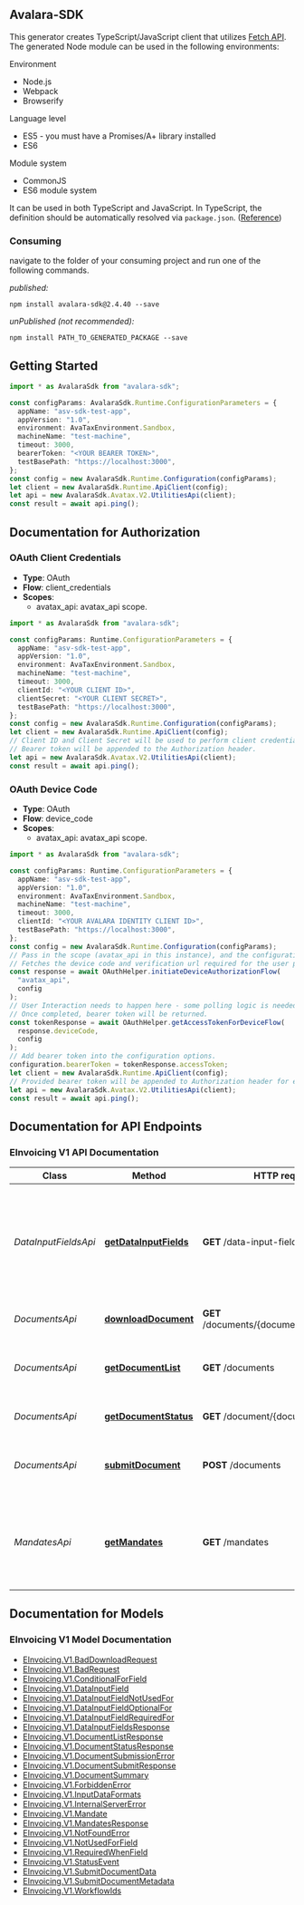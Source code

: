 ## Avalara-SDK

This generator creates TypeScript/JavaScript client that utilizes [Fetch API](https://fetch.spec.whatwg.org/). The generated Node module can be used in the following environments:

Environment

- Node.js
- Webpack
- Browserify

Language level

- ES5 - you must have a Promises/A+ library installed
- ES6

Module system

- CommonJS
- ES6 module system

It can be used in both TypeScript and JavaScript. In TypeScript, the definition should be automatically resolved via `package.json`. ([Reference](http://www.typescriptlang.org/docs/handbook/typings-for-npm-packages.html))

### Consuming

navigate to the folder of your consuming project and run one of the following commands.

_published:_

```
npm install avalara-sdk@2.4.40 --save
```

_unPublished (not recommended):_

```
npm install PATH_TO_GENERATED_PACKAGE --save
```

<a name="getting-started"></a>

## Getting Started

```typescript
import * as AvalaraSdk from "avalara-sdk";

const configParams: AvalaraSdk.Runtime.ConfigurationParameters = {
  appName: "asv-sdk-test-app",
  appVersion: "1.0",
  environment: AvaTaxEnvironment.Sandbox,
  machineName: "test-machine",
  timeout: 3000,
  bearerToken: "<YOUR BEARER TOKEN>",
  testBasePath: "https://localhost:3000",
};
const config = new AvalaraSdk.Runtime.Configuration(configParams);
let client = new AvalaraSdk.Runtime.ApiClient(config);
let api = new AvalaraSdk.Avatax.V2.UtilitiesApi(client);
const result = await api.ping();
```

<a name="documentation-for-authorization"></a>

## Documentation for Authorization

<a name="OAuth Client Credentials Flow"></a>

### OAuth Client Credentials

- **Type**: OAuth
- **Flow**: client_credentials
- **Scopes**:
  - avatax_api: avatax_api scope.

```typescript
import * as AvalaraSdk from "avalara-sdk";

const configParams: Runtime.ConfigurationParameters = {
  appName: "asv-sdk-test-app",
  appVersion: "1.0",
  environment: AvaTaxEnvironment.Sandbox,
  machineName: "test-machine",
  timeout: 3000,
  clientId: "<YOUR CLIENT ID>",
  clientSecret: "<YOUR CLIENT SECRET>",
  testBasePath: "https://localhost:3000",
};
const config = new AvalaraSdk.Runtime.Configuration(configParams);
let client = new AvalaraSdk.Runtime.ApiClient(config);
// Client ID and Client Secret will be used to perform client credentials flow prior to making the request.
// Bearer token will be appended to the Authorization header.
let api = new AvalaraSdk.Avatax.V2.UtilitiesApi(client);
const result = await api.ping();
```

<a name="OAuth Device Code Flow"></a>

### OAuth Device Code

- **Type**: OAuth
- **Flow**: device_code
- **Scopes**:
  - avatax_api: avatax_api scope.

```typescript
import * as AvalaraSdk from "avalara-sdk";

const configParams: Runtime.ConfigurationParameters = {
  appName: "asv-sdk-test-app",
  appVersion: "1.0",
  environment: AvaTaxEnvironment.Sandbox,
  machineName: "test-machine",
  timeout: 3000,
  clientId: "<YOUR AVALARA IDENTITY CLIENT ID>",
  testBasePath: "https://localhost:3000",
};
const config = new AvalaraSdk.Runtime.Configuration(configParams);
// Pass in the scope (avatax_api in this instance), and the configuration object, clientID is a required property for the flow.
// Fetches the device code and verification url required for the user part of the flow (where they open the URI in their web browser and authenticate)
const response = await OAuthHelper.initiateDeviceAuthorizationFlow(
  "avatax_api",
  config
);
// User Interaction needs to happen here - some polling logic is needed to wait for offline user to authenticate to verification_uri through browser
// Once completed, bearer token will be returned.
const tokenResponse = await OAuthHelper.getAccessTokenForDeviceFlow(
  response.deviceCode,
  config
);
// Add bearer token into the configuration options.
configuration.bearerToken = tokenResponse.accessToken;
let client = new AvalaraSdk.Runtime.ApiClient(config);
// Provided bearer token will be appended to Authorization header for each request.
let api = new AvalaraSdk.Avatax.V2.UtilitiesApi(client);
const result = await api.ping();
```

<a name="documentation-for-api-endpoints"></a>

## Documentation for API Endpoints

<a name="documentation-for-EInvoicing-V1-api-endpoints"></a>

### EInvoicing V1 API Documentation

| Class                | Method                                                                                | HTTP request                              | Description                                                                                             |
| -------------------- | ------------------------------------------------------------------------------------- | ----------------------------------------- | ------------------------------------------------------------------------------------------------------- |
| _DataInputFieldsApi_ | [**getDataInputFields**](docs/EInvoicing/V1/DataInputFieldsApi.md#getdatainputfields) | **GET** /data-input-fields                | Returns the mandatory and conditional invoice or creditnote input fields for different country mandates |
| _DocumentsApi_       | [**downloadDocument**](docs/EInvoicing/V1/DocumentsApi.md#downloaddocument)           | **GET** /documents/{documentId}/$download | Returns a copy of the document                                                                          |
| _DocumentsApi_       | [**getDocumentList**](docs/EInvoicing/V1/DocumentsApi.md#getdocumentlist)             | **GET** /documents                        | Returns a summary of documents for a date range                                                         |
| _DocumentsApi_       | [**getDocumentStatus**](docs/EInvoicing/V1/DocumentsApi.md#getdocumentstatus)         | **GET** /document/{documentId}/status     | Checks the status of a document                                                                         |
| _DocumentsApi_       | [**submitDocument**](docs/EInvoicing/V1/DocumentsApi.md#submitdocument)               | **POST** /documents                       | Submits a document to Avalara E-Invoicing API                                                           |
| _MandatesApi_        | [**getMandates**](docs/EInvoicing/V1/MandatesApi.md#getmandates)                      | **GET** /mandates                         | List country mandates that are supported by the Avalara E-Invoicing platform                            |

<a name="documentation-for-models"></a>

## Documentation for Models

<a name="documentation-for-EInvoicing-V1-models"></a>

### EInvoicing V1 Model Documentation

- [EInvoicing.V1.BadDownloadRequest](docs/EInvoicing/V1/BadDownloadRequest.md)
- [EInvoicing.V1.BadRequest](docs/EInvoicing/V1/BadRequest.md)
- [EInvoicing.V1.ConditionalForField](docs/EInvoicing/V1/ConditionalForField.md)
- [EInvoicing.V1.DataInputField](docs/EInvoicing/V1/DataInputField.md)
- [EInvoicing.V1.DataInputFieldNotUsedFor](docs/EInvoicing/V1/DataInputFieldNotUsedFor.md)
- [EInvoicing.V1.DataInputFieldOptionalFor](docs/EInvoicing/V1/DataInputFieldOptionalFor.md)
- [EInvoicing.V1.DataInputFieldRequiredFor](docs/EInvoicing/V1/DataInputFieldRequiredFor.md)
- [EInvoicing.V1.DataInputFieldsResponse](docs/EInvoicing/V1/DataInputFieldsResponse.md)
- [EInvoicing.V1.DocumentListResponse](docs/EInvoicing/V1/DocumentListResponse.md)
- [EInvoicing.V1.DocumentStatusResponse](docs/EInvoicing/V1/DocumentStatusResponse.md)
- [EInvoicing.V1.DocumentSubmissionError](docs/EInvoicing/V1/DocumentSubmissionError.md)
- [EInvoicing.V1.DocumentSubmitResponse](docs/EInvoicing/V1/DocumentSubmitResponse.md)
- [EInvoicing.V1.DocumentSummary](docs/EInvoicing/V1/DocumentSummary.md)
- [EInvoicing.V1.ForbiddenError](docs/EInvoicing/V1/ForbiddenError.md)
- [EInvoicing.V1.InputDataFormats](docs/EInvoicing/V1/InputDataFormats.md)
- [EInvoicing.V1.InternalServerError](docs/EInvoicing/V1/InternalServerError.md)
- [EInvoicing.V1.Mandate](docs/EInvoicing/V1/Mandate.md)
- [EInvoicing.V1.MandatesResponse](docs/EInvoicing/V1/MandatesResponse.md)
- [EInvoicing.V1.NotFoundError](docs/EInvoicing/V1/NotFoundError.md)
- [EInvoicing.V1.NotUsedForField](docs/EInvoicing/V1/NotUsedForField.md)
- [EInvoicing.V1.RequiredWhenField](docs/EInvoicing/V1/RequiredWhenField.md)
- [EInvoicing.V1.StatusEvent](docs/EInvoicing/V1/StatusEvent.md)
- [EInvoicing.V1.SubmitDocumentData](docs/EInvoicing/V1/SubmitDocumentData.md)
- [EInvoicing.V1.SubmitDocumentMetadata](docs/EInvoicing/V1/SubmitDocumentMetadata.md)
- [EInvoicing.V1.WorkflowIds](docs/EInvoicing/V1/WorkflowIds.md)
